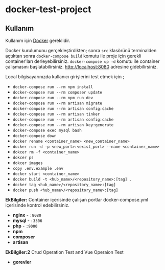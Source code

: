 # docker-test-project

## Kullanım

Kullanım için [Docker](https://docs.docker.com/docker-for-mac/install/)  gereklidir.

Docker kurulumunu gerçekleştirdikten; sonra `src` klasörünü terminalden açtıktan sonra `docker-compose build` komutu ile proje için gerekli container'ları derleyebilirsiniz. `docker-compose up -d` komutu ile container çalışmasını başlatabilirsiniz.
[http://localhost:8080](http://localhost:8080) adresine gidebilirsiniz. 

Local bilgisayarınızda kullanıcı girişlerini test etmek için ;

- `docker-compose run --rm npm install`
- `docker-compose run --rm composer update`
- `docker-compose run --rm npm run dev`
- `docker-compose run --rm artisan migrate` 
- `docker-compose run --rm artisan config:cache`
- `docker-compose run --rm artisan tinker`
- `docker-compose run --rm artisan config:cache`
- `docker-compose run --rm artisan key:generate`
- `docker-compose exec mysql bash`
- `docker-compose down`
- `docker rename <container_name> <new_container_name>`
- `docker run -d -p <new_port>:<exist_port> --name <container_name>`
- `dokcer rm -f <container_name>`
- `dokcer ps`
- `dokcer images`
- `copy .env.example .env`
- `docker start <container_name>`
- `docker build -t <hub_name>/<repository_name>:[tag] .`
- `docker tag <hub_name>/<repository_name>:[tag]`
- `docker push <hub_name>/<repository_name>:[tag]`

**EkBilgiler:** Container içerisinde çalışan portlar docker-compose.yml içerisinde kontrol edebilirsiniz.

- **nginx** - `:8080`
- **mysql** - `:3306`
- **php** - `:9000`
- **npm**
- **composer**
- **artisan**

**EkBilgiler:2** Crud Operation Test and Vue Operaion Test
- **gorevler** 

